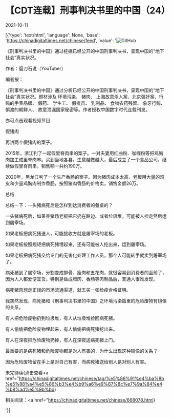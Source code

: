 # 【CDT连载】刑事判决书里的中国（24）

2021-10-11

[{'type': 'text/html', 'language': None, 'base': 'https://chinadigitaltimes.net/chinese/feed', 'value': '![GitHub](https://chinadigitaltimes.net/chinese/files/2021/09/刑事判决书里的中国-791x1024.jpg)



《刑事判决书里的中国》通过挖掘已经公开的中国刑事判决书，呈现中国的“地下社会”真实状况。 

作者：磨刀石说（YouTuber）



编者按：

《刑事判决书里的中国》通过分析已经公开的中国刑事判决书，呈现中国的“地下社会”真实状况。题材涉及 环境污染、 猪肉、 上海故意杀人案、北京强奸案、行贿的手表品牌、 假药、 学生工、 假疫苗、 乳制品、 食物农药残留、 象牙行贿、 偷渡的朝鲜人、 故意泄漏国家秘密等。作者授权中国数字时代连载刊发。

亦可点击观看视频节目





假猪肉

再讲两个假猪肉的案子。

2015年，浙江判了一起假里脊肉串的案子。一对夫妻用红曲粉、咖喱粉等把鸡胸肉加工成里脊肉串。买到当地各县，生意越做越大，最后成立了一个食品公司，继续做假里脊肉串。销售额一共约190万。

2020年，黑龙江判了一个生产香肠的案子。因为猪肉成本太高，老板用大量的鸡皮和少量鸡胸肉制作香肠，按照猪肉香肠的价格卖，销售金额26万。

总结

总结一下：一头猪病死后是怎样到达消费者的餐桌的？

一头猪病死后，如果养猪场老板把它扔在路边、或者垃圾堆，可能被人捡走然后运到屠宰场。

如果老板把病死猪送人，可能接收方就是屠宰场的老板。

如果老板按照规矩把病死猪埋起来，还有可能被人挖出来，运到屠宰场。

如果老板把病死猪交给专门的无害化处理工作人员，那个人可能转手就卖到屠宰场了。

病死猪到了屠宰场，分割变成排骨、瘦肉和五花肉，就很容易到消费者的面前了，因为人人都爱便宜货。特别是做成腊肉、香肠等肉制品后，普通人很难发现。

病死猪肉想走正规的市场流通渠道，就去买一张检疫合格证明。

我突然发现，病死猪和《刑事判决书里的中国》之环境污染篇里的危险废物有镜像的关系。

有人把危险废物扔到垃圾堆，有人从垃圾堆捡回病死猪。

有人偷偷把危险废物埋起来，有人偷偷把病死猪挖出来。

有人在深夜把危险废物扔掉，有人在深夜送病死猪上门。

最重要的是病死猪和危险废物都是对人有害的，为什么出现这种镜像的关系？

因为危险废物留在手上是对自己有害，而病死猪送给别人是对别人有害。

未完待续(点击查看<a href="https://chinadigitaltimes.net/chinese/tag/%e5%88%91%e4%ba%8b%e5%88%a4%e5%86%b3%e4%b9%a6%e9%87%8c%e7%9a%84%e4%b8%ad%e5%9b%bd)





相关阅读：<a href="https://chinadigitaltimes.net/chinese/668078.html)

'}]